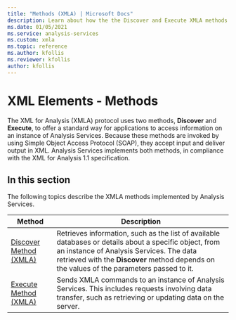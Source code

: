 ```yaml
---
title: "Methods (XMLA) | Microsoft Docs"
description: Learn about how the the Discover and Execute XMLA methods allow applications to access information on an instance of Analysis Services. 
ms.date: 01/05/2021
ms.service: analysis-services
ms.custom: xmla
ms.topic: reference
ms.author: kfollis
ms.reviewer: kfollis
author: kfollis
---
```

# XML Elements - Methods

  The XML for Analysis (XMLA) protocol uses two methods, **Discover** and **Execute**, to offer a standard way for applications to access information on an instance of Analysis Services. Because these methods are invoked by using Simple Object Access Protocol (SOAP), they accept input and deliver output in XML. Analysis Services implements both methods, in compliance with the XML for Analysis 1.1 specification.  
  
## In this section

 The following topics describe the XMLA methods implemented by Analysis Services.  
  
|Method|Description|  
|------------|-----------------|  
|[Discover Method &#40;XMLA&#41;](xml-elements-methods-discover.md)|Retrieves information, such as the list of available databases or details about a specific object, from an instance of Analysis Services. The data retrieved with the **Discover** method depends on the values of the parameters passed to it.|  
|[Execute Method &#40;XMLA&#41;](xml-elements-methods-execute.md)|Sends XMLA commands to an instance of Analysis Services. This includes requests involving data transfer, such as retrieving or updating data on the server.|